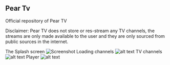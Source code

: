 ## Pear Tv 
Official repository of Pear TV

Disclaimer: Pear TV does not store or res-stream any TV channels, the streams are only made available to the user and they are only sourced from public sources in the internet.

The Splash screen
![Screenshot](logo.jpeg)
Loading channels
![alt text](refresh.jpeg)
TV channels
![alt text](channels.jpeg)
Player
![alt text](play.jpeg)
